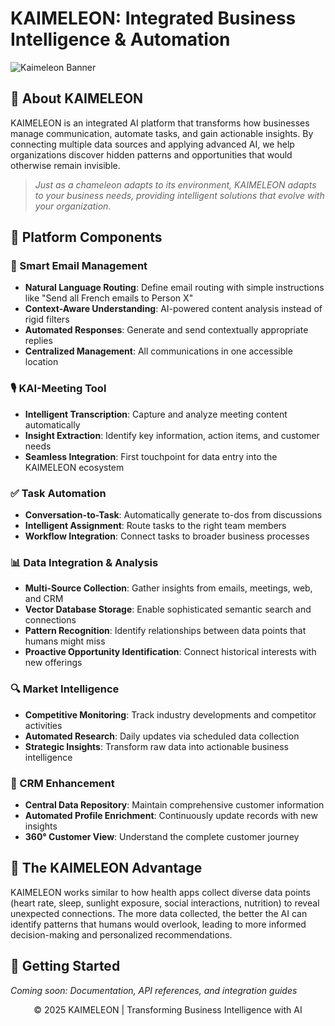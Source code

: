# KAIMELEON: Integrated Business Intelligence & Automation

![Kaimeleon Banner](https://via.placeholder.com/1200x300/0a192f/64ffda?text=KAIMELEON)

## 🤖 About KAIMELEON

KAIMELEON is an integrated AI platform that transforms how businesses manage communication, automate tasks, and gain actionable insights. By connecting multiple data sources and applying advanced AI, we help organizations discover hidden patterns and opportunities that would otherwise remain invisible.

> *Just as a chameleon adapts to its environment, KAIMELEON adapts to your business needs, providing intelligent solutions that evolve with your organization.*

## 🧩 Platform Components

### 📧 Smart Email Management
- **Natural Language Routing**: Define email routing with simple instructions like "Send all French emails to Person X"
- **Context-Aware Understanding**: AI-powered content analysis instead of rigid filters
- **Automated Responses**: Generate and send contextually appropriate replies
- **Centralized Management**: All communications in one accessible location

### 🎙️ KAI-Meeting Tool
- **Intelligent Transcription**: Capture and analyze meeting content automatically
- **Insight Extraction**: Identify key information, action items, and customer needs
- **Seamless Integration**: First touchpoint for data entry into the KAIMELEON ecosystem

### ✅ Task Automation
- **Conversation-to-Task**: Automatically generate to-dos from discussions
- **Intelligent Assignment**: Route tasks to the right team members
- **Workflow Integration**: Connect tasks to broader business processes

### 📊 Data Integration & Analysis
- **Multi-Source Collection**: Gather insights from emails, meetings, web, and CRM
- **Vector Database Storage**: Enable sophisticated semantic search and connections
- **Pattern Recognition**: Identify relationships between data points that humans might miss
- **Proactive Opportunity Identification**: Connect historical interests with new offerings

### 🔍 Market Intelligence
- **Competitive Monitoring**: Track industry developments and competitor activities
- **Automated Research**: Daily updates via scheduled data collection
- **Strategic Insights**: Transform raw data into actionable business intelligence

### 💼 CRM Enhancement
- **Central Data Repository**: Maintain comprehensive customer information
- **Automated Profile Enrichment**: Continuously update records with new insights
- **360° Customer View**: Understand the complete customer journey

## 🧠 The KAIMELEON Advantage

KAIMELEON works similar to how health apps collect diverse data points (heart rate, sleep, sunlight exposure, social interactions, nutrition) to reveal unexpected connections. The more data collected, the better the AI can identify patterns that humans would overlook, leading to more informed decision-making and personalized recommendations.

## 🚀 Getting Started

*Coming soon: Documentation, API references, and integration guides*


<p align="center">© 2025 KAIMELEON | Transforming Business Intelligence with AI</p>
